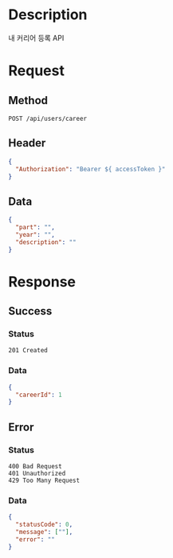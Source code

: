 # Description

내 커리어 등록 API

# Request

## Method

```
POST /api/users/career
```

## Header

```json
{
  "Authorization": "Bearer ${ accessToken }"
}
```

## Data

```json
{
  "part": "",
  "year": "",
  "description": ""
}
```

# Response

## Success

### Status

```
201 Created
```

### Data

```json
{
  "careerId": 1
}
```

## Error

### Status

```
400 Bad Request
401 Unauthorized
429 Too Many Request
```

### Data

```json
{
  "statusCode": 0,
  "message": [""],
  "error": ""
}
```
